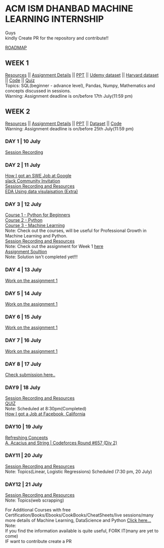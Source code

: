 # ACM ISM DHANBAD MACHINE LEARNING INTERNSHIP   

Guys    
kindly Create PR for the repository and contribute!!    

[ROADMAP](https://docs.google.com/document/d/1i_RnLREwEMPZ7rTyEBybQCHi_eiI7csW/edit)
## WEEK 1   
[Resources](https://drive.google.com/drive/folders/1gCqtfG3NTapGiPJGgHsajWbi1FpbG9xp) || [Assignment Details](https://drive.google.com/drive/folders/1hnRcA5Ehl_B5IlxWgeTX83y3NX7ZV_4W) || [PPT](https://docs.google.com/presentation/d/11gibQ2hERG3WK2tlDTgzc7px8o9HLLkKIFciookATYA/edit?usp=sharing) || [Udemy dataset](https://drive.google.com/file/d/1EDd0m2naDuXXwYZRwwEjMRztOF6ZrL_l/view?usp=sharing) || [Harvard dataset](https://drive.google.com/file/d/10jpyLp28eJPv1CPfBhyWM4OiQcrZNKdD/view?usp=sharing) || [Code](https://colab.research.google.com/drive/1MaMMC-TLH2ji4FEm-2AubHXRNQkiqHsP?usp=sharing) || [Quiz](https://docs.google.com/forms/d/e/1FAIpQLSe2sGo_gu1lQdEA0BSqVqQDfiKE_-v6DPgdj8Hpf7YrTxo2QA/viewform?vc=0&c=0&w=1&usp=mail_form_link)    
Topics: SQL(beginner - advance level), Pandas, Numpy, Mathematics and concepts discussed in sessions.   
Warning: Assignment deadline is on/before 17th July(11:59 pm)   
## WEEK 2   
[Resources](https://drive.google.com/drive/folders/13XMOwskEBk-_9qloihn1dsJElIBNjaIR) || [Assignment Details](https://drive.google.com/drive/folders/1tXUGuxdzwOTBZTd1073X2YE0YbMQ3IFz) || [PPT]() || [Dataset](https://github.com/AdicherlaVenkataSai/acm-ml-internship/blob/master/adicherla/week%202/bank-full.csv) || [Code]()  
Warning: Assignment deadline is on/before 25th July(11:59 pm)
 
### DAY 1 | 10 July   
[Session Recording](https://www.dropbox.com/sh/wkwm1di477x5k0y/AABHhBxbE9VFT4NgynXsYV0Qa?dl=0)    
### DAY 2 | 11 July   
[How I got an SWE Job at Google](https://www.youtube.com/watch?v=EXKBE4VJtLY&feature=youtu.be)    
[slack Community Invitation](https://join.slack.com/t/acmml/shared_invite/zt-fjzx9l9z-2rN30P_Uo64HKUK8s~SZWQ)   
[Session Recording and Resources](https://drive.google.com/drive/folders/19j2dxF-yN4vSJ8V7mxg3dMg0XuUVUO_z)   
[EDA Using data visulaisation (Extra)](https://medium.com/@shantanu0707/analysing-stackoverflows-users-7547424f4432)    
### DAY 3 | 12 July   
[Course 1 - Python for Beginners](https://geeksgod.com/udemy-free-course/python-for-beginners-basics-to-advanced/)    
[Course 2 - Python](https://geeksgod.com/udemy-free-course/python-for-beginners-learn-all-the-basics-of-python/)    
[Course 3 - Machine Learning](https://geeksgod.com/udemy-free-course/step-by-step-guide-to-machine-learning/)   
Note: Check out the courses, will be useful for Professional Growth in Machine Learning and Python.   
[Session Recording and Resources](https://drive.google.com/drive/folders/1B4-ROSnBi28ngntGrfARaCGR_V_5AxlT)   
Note: Check out the assignment for Week 1 [here](https://drive.google.com/drive/folders/1hnRcA5Ehl_B5IlxWgeTX83y3NX7ZV_4W)    
[Assignment Soultion](https://github.com/AdicherlaVenkataSai/acm-ml-internship/tree/master/week%201)   
Note: Solution isn't completed yet!!!   
### DAY 4 | 13  July    
[Work on the assignment 1](https://drive.google.com/drive/folders/1hnRcA5Ehl_B5IlxWgeTX83y3NX7ZV_4W)    
### DAY 5 | 14 July   
[Work on the assignment 1](https://drive.google.com/drive/folders/1hnRcA5Ehl_B5IlxWgeTX83y3NX7ZV_4W)
### DAY 6 | 15 July   
[Work on the assignment 1](https://drive.google.com/drive/folders/1hnRcA5Ehl_B5IlxWgeTX83y3NX7ZV_4W)    
### DAY 7 | 16 July   
[Work on the assignment 1](https://drive.google.com/drive/folders/1hnRcA5Ehl_B5IlxWgeTX83y3NX7ZV_4W)    
### DAY 8 | 17 July   
[Check submission here..](https://github.com/AdicherlaVenkataSai/acm-ml-internship/tree/master/adicherla/week%201)    
### DAY9 | 18 July    
[Session Recording and Resources](https://drive.google.com/folderview?id=12auVoHz6rpLPm5cCCP3_Ld7ZYuwHZcoV)   
[QUIZ](https://docs.google.com/forms/d/e/1FAIpQLSe2sGo_gu1lQdEA0BSqVqQDfiKE_-v6DPgdj8Hpf7YrTxo2QA/viewform?vc=0&c=0&w=1&usp=mail_form_link)   
Note: Scheduled at 8:30pm(Completed)    
[How I got a Job at Facebook, California](https://www.youtube.com/watch?v=XEHY2hQsHB8&feature=youtu.be)   
### DAY10 | 19 July   
[Refreshing Concepts](https://drive.google.com/drive/folders/1w5JQjQNVsItKZaEL_6ZkO14auxGDg-TE?usp=sharing)   
[A. Acacius and String | Codeforces Round #657 (Div 2)](https://www.youtube.com/watch?v=jyi0VSDFc90&feature=youtu.be)   
### DAY11 | 20 July   
[Session Recording and Resources](https://drive.google.com/file/d/1GOx2qZxE9amzXBD7c8miINb73wj2qMXs/view)   
Note: Topics(Linear, Logistic Regressions) Scheduled (7:30 pm, 20 July)   
### DAY12 | 21 July   
[Session Recording and Resources](https://drive.google.com/file/d/1GOx2qZxE9amzXBD7c8miINb73wj2qMXs/view)   
Note: Topics(web scrapping)





For Additional Courses with free Certification/Books/Ebooks/CookBooks/CheatSheets/live sessions/many more details of Machine Learning, DataScience and Python [Click here...](https://github.com/AdicherlaVenkataSai/machine-learning-beginners-hub/blob/master/README.md)    
Note:   
If you find the information available is quite useful, FORK IT(many are yet to come)   
IF want to contribute create a PR 




